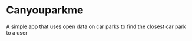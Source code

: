 # Canyouparkme
A simple app that uses open data on car parks to find the closest car park to a user
